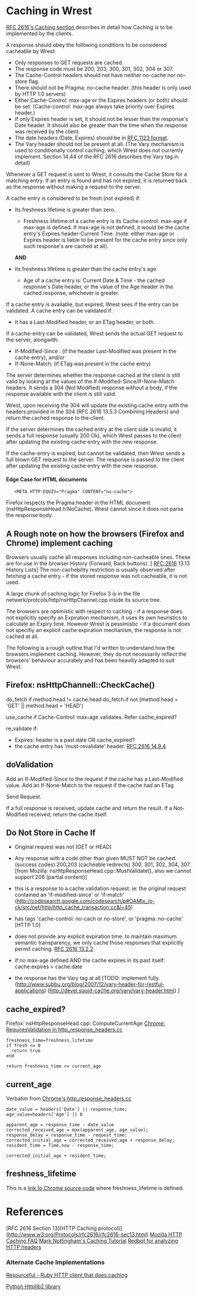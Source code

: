 # Caching in Wrest #

[RFC 2616's Caching section ](http://www.w3.org/Protocols/rfc2616/rfc2616-sec13.html) describes in detail how Caching is to be implemented by the clients.

A response should obey the following conditions to be considered cacheable by Wrest:

 * Only responses to GET requests are cached.
 * The response code must be 200, 203, 300, 301, 302, 304 or 307.
 * The Cache-Control headers should not have neither no-cache nor no-store flag.
 * There should not be Pragma: no-cache header. (this header is only used by HTTP 1.0 servers)
 * Either Cache-Control: max-age or the Expires headers (or both) should be set. (Cache-control: max-age always take priority over Expires header.)
 * If only Expires header is set, it should not be lesser than the response's Date header. It should also be greater than the time when the response was received by the client.
 * The date headers (Date, Expires) should be in [RFC 1123 format](http://www.ietf.org/rfc/rfc1123.txt).
 * The Vary header should not be present at all. (The Vary mechanism is used to conditionally control caching, which Wrest does not currently implement. Section 14.44 of the RFC 2616 describes the Vary tag in detail)

Whenever a GET request is sent to Wrest, it consults the Cache Store for a matching entry. If an entry is found and has not expired, it is returned back as the response without making a request to the server.

A cache entry is considered to be fresh (not expired) if:
	
 * Its freshness lifetime is greater than zero.
   * Freshness lifetime of a cache entry is its Cache-control: max-age if max-age is defined. If max-age is not defined, it would be the cache entry's Expires header-Current Time.
	(note: either max-age or Expires header is liable to be present for the cache entry since only such response's are cached at all).
	
	**AND**
	
 * Its freshness lifetime is greater than the cache entry's age.
   * Age of a cache entry is: Current Date & Time - the cached response's Date header, or the value of the Age header in the cached response, whichever is greater.

If a cache entry is available, but expired, Wrest sees if the entry can be validated. A cache entry can be validated if:

 * It has a Last-Modified header, or an ETag header, or both.
 
If a cache-entry can be validated, Wrest sends the actual GET request to the server, alongwith:

 * If-Modified-Since : <Last-Modified value of the cache entry> (if the header Last-Modified was present in the cache entry), and/or
 * If-None-Match: <ETag of the cache entry> (if ETag was present in the cache entry)

The server determines whether the response cached at the client is still valid by looking at the values of the If-Modified-Since/If-None-Match headers. It sends a 304 (Not Modified) response without a body, if the response available with the client is still valid.

Wrest, upon receiving the 304 will update the existing cache entry with the headers provided in the 304 (RFC 2616 13.5.3 Combining Headers) and return the cached response to the client.

If the server determines the cached entry at the client side is invalid, it sends a full response (usually 200 Ok), which Wrest passes to the client after updating the existing cache entry with the new response.

If the cache-entry is expired, but cannot be validated, then Wrest sends a full blown GET request to the server. The response is passed to the client after updating the existing cache entry with the new response.

#### Edge Case for HTML documents ####

	   <META HTTP-EQUIV="Pragma" CONTENT="no-cache">

Firefox respects the Pragma header in the HTML document (nsHttpResponseHead.h:NoCache). Wrest cannot since it does not parse the response body.


## A Rough note on how the browsers (Firefox and Chrome) implement caching ##

Browsers usually cache all responses including non-cacheable ones. These are for use in the browser History (Forward, Back buttons). [ [RFC 2616](http://www.ietf.org/rfc/rfc2616.txt) 13.13 History Lists]
The non-cachebility restriction is usually observed after fetching a cache entry - if the stored response was not cacheable, it is not used.

A large chunk of caching logic for Firefox 3 is in the file netwerk/protcols/http/nsHttpChannel.cpp inside its source tree.

The browsers are optimistic with respect to caching - if a response does not explicitly specify an Expiration mechanism, it uses its own heuristics to calculate an Expiry time. However Wrest is pessimistic - if a document does not specifiy an explicit cache expiration mechanism, the response is not cached at all.

The following is a rough outline that I'd written to understand how the browsers implement caching. However, they do not necessarily reflect the browsers' behaviour accurately and has been heaviliy adapted to suit Wrest.

## Firefox: nsHttpChannell::CheckCache() ##

do_fetch if method.head != cache.head
do_fetch if not (method.head = 'GET' || method.head = 'HEAD')

use_cache if Cache-Control: max-age validates. Refer cache_expired?

re_validate if:

 * Expires: header is a past date OR cache_expired?
 * the cache entry has 'must-revalidate' header.  [RFC 2616 14.9.4](http://www.w3.org/Protocols/rfc2616/rfc2616-sec14.html#sec14.9.4)

## doValidation ##

Add an If-Modified-Since to the request if the cache has a Last-Modified value.
Add an If-None-Match to the request if the cache had an ETag

Send Request.

If a full response is received, update cache and return the result.
If a Not-Modified received, return the cache itself.

## Do Not Store in Cache If ##

 * Original request was not (GET or HEAD)

 * Any response with a code other than given MUST NOT be cached.
  (success codes) 200,203 (cacheable redirects) 300, 301, 302, 304, 307.
  [from Mozilla: nsHttpResponseHead.cpp::MustValidate(), also we cannot support 206 (partial content)]

 * this is a response to a cache validation request: ie: the original request contained
  an 'if-modified-since' or 'if-match' (http://codesearch.google.com/codesearch/p#OAMlx_jo-ck/src/net/http/http_cache_transaction.cc&l=45)

 * has tags 'cache-control: no-cach or no-store', or 'pragma: no-cache' [HTTP 1.0]

 * does not provide any explicit expiration time. to maintain maximum semantic transparency, we only cache those responses that explicitly permit caching. [RFC 2616 13.2.2](http://www.w3.org/Protocols/rfc2616/rfc2616-sec13.html#sec13.2.2)

 * if no max-age defined AND the cache expires in its past itself: cache.expires < cache.date

 * the response has the Vary tag at all
     [TODO: implement fully.
      (http://www.subbu.org/blog/2007/12/vary-header-for-restful-applications)
      (http://devel.squid-cache.org/vary/vary-header.html) ]

	
## cache_expired? ##

Firefox: nsHttpResponseHead.cpp: ComputeCurrentAge
[Chrome: RequiresValidation in http_response_headers.cc](http://codesearch.google.com/codesearch/p?hl=en#OAMlx_jo-ck/src/net/http/http_response_headers.cc&q=RequiresValidation&exact_package=chromium&sa=N&cd=2&ct=rc)	

	freshness_time=freshness_lifetime
	if fresh <= 0
	  return true
	end

	return freshness_time <= current_age


## current_age ##

Verbatim from [Chrome's http_response_headers.cc](http://codesearch.google.com/codesearch/p?hl=en#OAMlx_jo-ck/src/net/http/http_response_headers.cc&q=RequiresValidation&exact_package=chromium&l=817)

	date_value = headers['Date'] || response_time;
	age_value=headers['Age'] || 0

	apparent_age = response_time - date_value
	corrected_received_age = max(apparent_age, age_value);
	response_delay = response_time - request_time;
	corrected_initial_age = corrected_received_age + response_delay;
	resident_time = Time.now - response_time;

	corrected_initial_age + resident_time;


## freshness_lifetime ##

This is a [link to Chrome source code](http://codesearch.google.com/codesearch/p?hl=en#OAMlx_jo-ck/src/net/http/http_response_headers.cc&q=GetFreshnessLifetime&exact_package=chromium&l=848) where freshness_lifetime is defined. 

# References #

[RFC 2616 Section 13](HTTP Caching protocol)](http://www.w3.org/Protocols/rfc2616/rfc2616-sec13.html)
[Mozilla HTTP Caching FAQ](http://www.mozilla.org/projects/netlib/http/http-caching-faq.html)
[Mark Nottingham's Caching Tutorial](http://www.mnot.net/cache_docs/)
[Redbot for analyzing HTTP headers](http://redbot.org)


### Alternate Cache Implementations ###

[Resourceful - Ruby HTTP client that does caching](https://github.com/pezra/resourceful/blob/master/lib/resourceful/response.rb#L25)

[Python Httplib2 library](http://code.google.com/p/httplib2/source/browse/python3/httplib2/__init__.py?r=c86239ee0b6271309be2374f0ebfffd4455b7fb7#237)